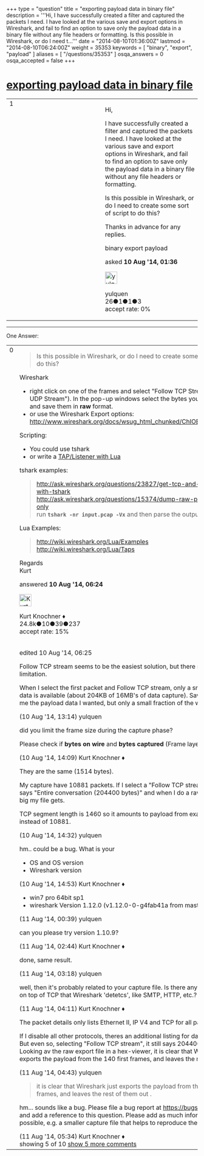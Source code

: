 +++
type = "question"
title = "exporting payload data in binary file"
description = '''Hi, I have successfully created a filter and captured the packets I need. I have looked at the various save and export options in Wireshark, and fail to find an option to save only the payload data in a binary file without any file headers or formatting. Is this possible in Wireshark, or do I need t...'''
date = "2014-08-10T01:36:00Z"
lastmod = "2014-08-10T06:24:00Z"
weight = 35353
keywords = [ "binary", "export", "payload" ]
aliases = [ "/questions/35353" ]
osqa_answers = 0
osqa_accepted = false
+++

<div class="headNormal">

# [exporting payload data in binary file](/questions/35353/exporting-payload-data-in-binary-file)

</div>

<div id="main-body">

<div id="askform">

<table id="question-table" style="width:100%;"><colgroup><col style="width: 50%" /><col style="width: 50%" /></colgroup><tbody><tr class="odd"><td style="width: 30px; vertical-align: top"><div class="vote-buttons"><div id="post-35353-score" class="post-score" title="current number of votes">1</div><div id="favorite-count" class="favorite-count"></div></div></td><td><div id="item-right"><div class="question-body"><p>Hi,</p><p>I have successfully created a filter and captured the packets I need. I have looked at the various save and export options in Wireshark, and fail to find an option to save only the payload data in a binary file without any file headers or formatting.</p><p>Is this possible in Wireshark, or do I need to create some sort of script to do this?</p><p>Thanks in advance for any replies.</p></div><div id="question-tags" class="tags-container tags">binary export payload</div><div id="question-controls" class="post-controls"></div><div class="post-update-info-container"><div class="post-update-info post-update-info-user"><p>asked <strong>10 Aug '14, 01:36</strong></p><img src="https://secure.gravatar.com/avatar/e3caffe7a16a0a1ee8e85f945a47d568?s=32&amp;d=identicon&amp;r=g" class="gravatar" width="32" height="32" alt="yulquen&#39;s gravatar image" /><p>yulquen<br />
<span class="score" title="26 reputation points">26</span><span title="1 badges"><span class="badge1">●</span><span class="badgecount">1</span></span><span title="1 badges"><span class="silver">●</span><span class="badgecount">1</span></span><span title="3 badges"><span class="bronze">●</span><span class="badgecount">3</span></span><br />
<span class="accept_rate" title="Rate of the user&#39;s accepted answers">accept rate:</span> <span title="yulquen has no accepted answers">0%</span></p></div></div><div id="comments-container-35353" class="comments-container"></div><div id="comment-tools-35353" class="comment-tools"></div><div class="clear"></div><div id="comment-35353-form-container" class="comment-form-container"></div><div class="clear"></div></div></td></tr></tbody></table>

------------------------------------------------------------------------

<div class="tabBar">

<span id="sort-top"></span>

<div class="headQuestions">

One Answer:

</div>

</div>

<span id="35364"></span>

<div id="answer-container-35364" class="answer">

<table style="width:100%;"><colgroup><col style="width: 50%" /><col style="width: 50%" /></colgroup><tbody><tr class="odd"><td style="width: 30px; vertical-align: top"><div class="vote-buttons"><div id="post-35364-score" class="post-score" title="current number of votes">0</div></div></td><td><div class="item-right"><div class="answer-body"><blockquote><p>Is this possible in Wireshark, or do I need to create some sort of script to do this?</p></blockquote><p>Wireshark</p><ul><li>right click on one of the frames and select "Follow TCP Stream" (or "Follow UDP Stream"). In the pop-up windows select the bytes you are interested in and save them in <strong>raw</strong> format.</li><li>or use the Wireshark Export options: <a href="http://www.wireshark.org/docs/wsug_html_chunked/ChIOExportSection.html">http://www.wireshark.org/docs/wsug_html_chunked/ChIOExportSection.html</a></li></ul><p>Scripting:</p><ul><li>You could use tshark</li><li>or write a <a href="http://www.wireshark.org/docs/wsug_html_chunked/wslua_tap_example.html">TAP/Listener with Lua</a></li></ul><p>tshark examples:</p><blockquote><p><a href="http://ask.wireshark.org/questions/23827/get-tcp-and-udp-payloads-with-tshark">http://ask.wireshark.org/questions/23827/get-tcp-and-udp-payloads-with-tshark</a><br />
<a href="http://ask.wireshark.org/questions/15374/dump-raw-packet-data-field-only">http://ask.wireshark.org/questions/15374/dump-raw-packet-data-field-only</a><br />
run <strong><code>tshark -nr input.pcap -Vx</code></strong> and then parse the output</p></blockquote><p>Lua Examples:</p><blockquote><p><a href="http://wiki.wireshark.org/Lua/Examples">http://wiki.wireshark.org/Lua/Examples</a><br />
<a href="http://wiki.wireshark.org/Lua/Taps">http://wiki.wireshark.org/Lua/Taps</a><br />
</p></blockquote><p>Regards<br />
Kurt</p></div><div class="answer-controls post-controls"></div><div class="post-update-info-container"><div class="post-update-info post-update-info-user"><p>answered <strong>10 Aug '14, 06:24</strong></p><img src="https://secure.gravatar.com/avatar/23b7bf5b13bc2c98b2e8aa9869ca5d75?s=32&amp;d=identicon&amp;r=g" class="gravatar" width="32" height="32" alt="Kurt%20Knochner&#39;s gravatar image" /><p>Kurt Knochner ♦<br />
<span class="score" title="24767 reputation points"><span>24.8k</span></span><span title="10 badges"><span class="badge1">●</span><span class="badgecount">10</span></span><span title="39 badges"><span class="silver">●</span><span class="badgecount">39</span></span><span title="237 badges"><span class="bronze">●</span><span class="badgecount">237</span></span><br />
<span class="accept_rate" title="Rate of the user&#39;s accepted answers">accept rate:</span> <span title="Kurt Knochner has 344 accepted answers">15%</span> </br></br></p></div><div class="post-update-info post-update-info-edited"><p>edited 10 Aug '14, 06:25</p></div></div><div id="comments-container-35364" class="comments-container"><span id="35386"></span><div id="comment-35386" class="comment"><div id="post-35386-score" class="comment-score"></div><div class="comment-text"><p>Follow TCP stream seems to be the easiest solution, but there seems to be a limitation.</p><p>When I select the first packet and Follow TCP stream, only a small part of the data is available (about 204KB of 16MB's of data capture). Saving as raw gives me the payload data I wanted, but only a small fraction of the whole data set.</p></div><div id="comment-35386-info" class="comment-info"><span class="comment-age">(10 Aug '14, 13:14)</span> yulquen</div></div><span id="35387"></span><div id="comment-35387" class="comment"><div id="post-35387-score" class="comment-score"></div><div class="comment-text"><p>did you limit the frame size during the capture phase?</p><p>Please check if <strong>bytes on wire</strong> and <strong>bytes captured</strong> (Frame layer) are identical.</p></div><div id="comment-35387-info" class="comment-info"><span class="comment-age">(10 Aug '14, 14:09)</span> Kurt Knochner ♦</div></div><span id="35388"></span><div id="comment-35388" class="comment"><div id="post-35388-score" class="comment-score"></div><div class="comment-text"><p>They are the same (1514 bytes).</p><p>My capture have 10881 packets. If I select a "Follow TCP stream" the dropdown says "Entire conversation (204400 bytes)" and when I do a raw save, thats how big my file gets.</p><p>TCP segment length is 1460 so it amounts to payload from exactly 140 packets instead of 10881.</p></div><div id="comment-35388-info" class="comment-info"><span class="comment-age">(10 Aug '14, 14:32)</span> yulquen</div></div><span id="35389"></span><div id="comment-35389" class="comment"><div id="post-35389-score" class="comment-score"></div><div class="comment-text"><p>hm.. could be a bug. What is your</p><ul><li>OS and OS version</li><li>Wireshark version</li></ul></div><div id="comment-35389-info" class="comment-info"><span class="comment-age">(10 Aug '14, 14:53)</span> Kurt Knochner ♦</div></div><span id="35391"></span><div id="comment-35391" class="comment"><div id="post-35391-score" class="comment-score"></div><div class="comment-text"><ul><li>win7 pro 64bit sp1</li><li>wireshark Version 1.12.0 (v1.12.0-0-g4fab41a from master-1.12)</li></ul></div><div id="comment-35391-info" class="comment-info"><span class="comment-age">(11 Aug '14, 00:39)</span> yulquen</div></div><span id="35394"></span><div id="comment-35394" class="comment not_top_scorer"><div id="post-35394-score" class="comment-score"></div><div class="comment-text"><p>can you please try version 1.10.9?</p></div><div id="comment-35394-info" class="comment-info"><span class="comment-age">(11 Aug '14, 02:44)</span> Kurt Knochner ♦</div></div><span id="35395"></span><div id="comment-35395" class="comment not_top_scorer"><div id="post-35395-score" class="comment-score"></div><div class="comment-text"><p>done, same result.</p></div><div id="comment-35395-info" class="comment-info"><span class="comment-age">(11 Aug '14, 03:18)</span> yulquen</div></div><span id="35398"></span><div id="comment-35398" class="comment not_top_scorer"><div id="post-35398-score" class="comment-score"></div><div class="comment-text"><p>well, then it's probably related to your capture file. Is there any special protocol on top of TCP that Wireshark 'detetcs', like SMTP, HTTP, etc.?</p></div><div id="comment-35398-info" class="comment-info"><span class="comment-age">(11 Aug '14, 04:11)</span> Kurt Knochner ♦</div></div><span id="35400"></span><div id="comment-35400" class="comment not_top_scorer"><div id="post-35400-score" class="comment-score"></div><div class="comment-text"><p>The packet details only lists Ethernet II, IP V4 and TCP for all packets.</p><p>If I disable all other protocols, theres an additional listing for data (1460 bytes). But even so, selecting "Follow TCP stream", it still says 204400 bytes in total. Looking av the raw export file in a hex-viewer, it is clear that Wireshark just exports the payload from the 140 first frames, and leaves the rest of them out .</p></div><div id="comment-35400-info" class="comment-info"><span class="comment-age">(11 Aug '14, 04:43)</span> yulquen</div></div><span id="35403"></span><div id="comment-35403" class="comment not_top_scorer"><div id="post-35403-score" class="comment-score"></div><div class="comment-text"><blockquote><p>it is clear that Wireshark just exports the payload from the 140 first frames, and leaves the rest of them out .</p></blockquote><p>hm... sounds like a bug. Please file a bug report at <a href="https://bugs.wireshark.org">https://bugs.wireshark.org</a> and add a reference to this question. Please add as much information as possible, e.g. a smaller capture file that helps to reproduce the problem.</p></div><div id="comment-35403-info" class="comment-info"><span class="comment-age">(11 Aug '14, 05:34)</span> Kurt Knochner ♦</div></div></div><div id="comment-tools-35364" class="comment-tools"><span class="comments-showing"> showing 5 of 10 </span> <a href="#" class="show-all-comments-link">show 5 more comments</a></div><div class="clear"></div><div id="comment-35364-form-container" class="comment-form-container"></div><div class="clear"></div></div></td></tr></tbody></table>

</div>

<div class="paginator-container-left">

</div>

</div>

</div>

